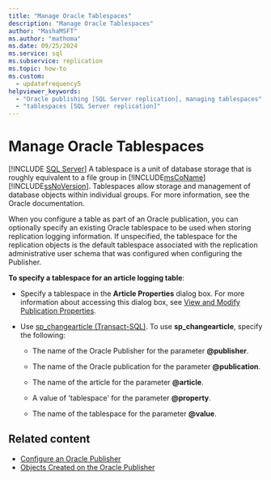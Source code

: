 ```yaml
---
title: "Manage Oracle Tablespaces"
description: "Manage Oracle Tablespaces"
author: "MashaMSFT"
ms.author: "mathoma"
ms.date: 09/25/2024
ms.service: sql
ms.subservice: replication
ms.topic: how-to
ms.custom:
  - updatefrequency5
helpviewer_keywords:
  - "Oracle publishing [SQL Server replication], managing tablespaces"
  - "tablespaces [SQL Server replication]"
---
```

# Manage Oracle Tablespaces
[!INCLUDE [SQL Server](../../../includes/applies-to-version/sqlserver.md)]
  A tablespace is a unit of database storage that is roughly equivalent to a file group in [!INCLUDE[msCoName](../../../includes/msconame-md.md)] [!INCLUDE[ssNoVersion](../../../includes/ssnoversion-md.md)]. Tablespaces allow storage and management of database objects within individual groups. For more information, see the Oracle documentation.  
  
 When you configure a table as part of an Oracle publication, you can optionally specify an existing Oracle tablespace to be used when storing replication logging information. If unspecified, the tablespace for the replication objects is the default tablespace associated with the replication administrative user schema that was configured when configuring the Publisher.  
  
 **To specify a tablespace for an article logging table**:  
  
-   Specify a tablespace in the **Article Properties** dialog box. For more information about accessing this dialog box, see [View and Modify Publication Properties](../../../relational-databases/replication/publish/view-and-modify-publication-properties.md).  
  
-   Use [sp_changearticle &#40;Transact-SQL&#41;](../../../relational-databases/system-stored-procedures/sp-changearticle-transact-sql.md). To use **sp_changearticle**, specify the following:  
  
    -   The name of the Oracle Publisher for the parameter **\@publisher**.  
  
    -   The name of the Oracle publication for the parameter **\@publication**.  
  
    -   The name of the article for the parameter **\@article**.  
  
    -   A value of 'tablespace' for the parameter **\@property**.  
  
    -   The name of the tablespace for the parameter **\@value**.  
  
## Related content

- [Configure an Oracle Publisher](../../../relational-databases/replication/non-sql/configure-an-oracle-publisher.md)
- [Objects Created on the Oracle Publisher](../../../relational-databases/replication/non-sql/objects-created-on-the-oracle-publisher.md)
